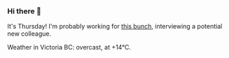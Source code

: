 ### Hi there :wave:

It's Thursday! I'm probably working for [this bunch](https://github.com/kohofinancial), interviewing a potential new colleague.

Weather in Victoria BC: overcast, at +14°C.

